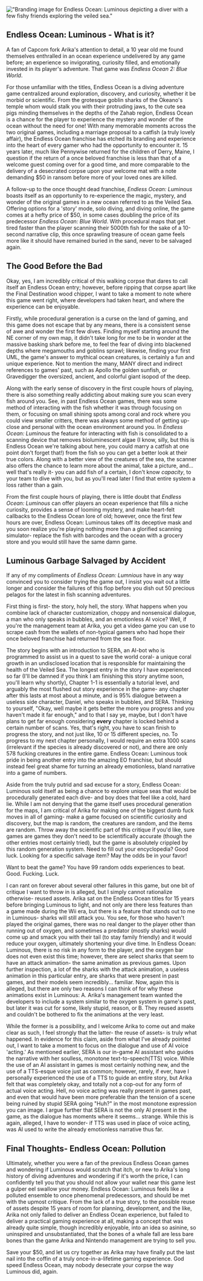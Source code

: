 !["Branding image for Endless Ocean: Luminous depicting a diver with a few fishy friends exploring the veiled sea."](http://localhost:1337/uploads/6fa932eda55c5e713e339667c138a8a4009d439e5d983102cc53d4c0bb84a445_9bbfca9cfb.avif)

## Endless Ocean: Luminous - What is it?

A fan of Capcom fork Arika's attention to detail, a 10 year old me found themselves enthralled in an ocean experience undelivered by any game before; an experience so invigorating, curiosity filled, and emotionally invested in its player's adventure. That game was *Endless Ocean 2: Blue World*.

For those unfamiliar with the titles, Endless Ocean is a diving adventure game centralized around exploration, discovery, and curiosity, whether it be morbid or scientific. From the grotesque goblin sharks of the Okeano's temple whom would stalk you with their protruding jaws, to the cute sea pigs minding themselves in the depths of the Zahab region, Endless Ocean is a chance for the player to experience the mystery and wonder of the ocean without the need for one! With many memorable moments across the two original games, including a marriage proposal to a catfish (a truly lovely affair), the Endless Ocean franchise has etched its branding and experience into the heart of every gamer who had the opportunity to encounter it. 15 years later, much like Pennywise returned for the children of Derry, Maine, I question if the return of a once beloved franchise is less than that of a welcome guest coming over for a good time, and more comparable to the delivery of a desecrated corpse upon your welcome mat with a note demanding $50 in ransom before more of your loved ones are killed.

A follow-up to the once thought dead franchise, *Endless Ocean: Luminous* boasts itself as an opportunity to re-experience the magic, mystery, and wonder of the original games in a new ocean referred to as the Veiled Sea. Offering options for a 'story' mode, solo diving, and diving online, the game comes at a hefty price of $50, in some cases doubling the price of its predecessor *Endless Ocean: Blue World*. With procedural maps that get tired faster than the player scanning their 5000th fish for the sake of a 10-second narrative clip, this once sprawling treasure of ocean game feels more like it should have remained buried in the sand, never to be salvaged again.

## The Good Before the Bad
Okay, yes, I am incredibly critical of this walking corpse that dares to call itself an Endless Ocean entry; however, before ripping that corpse apart like the Final Destination wood chipper, I want to take a moment to note where this game went right, where developers had taken heart, and where the experience can be enjoyable.

Firstly, while procedural generation is a curse on the land of gaming, and this game does not escape that by any means, there is a consistent sense of awe and wonder the first few dives. Finding myself starting around the NE corner of my own map, it didn't take long for me to be in wonder at the massive basking shark before me, to feel the fear of diving into blackened depths where megamouths and goblins sprawl; likewise, finding your first UML, the game's answer to mythical ocean creatures, is certainly a fun and unique experience. Not to mention the many, MANY direct and indirect references to games' past, such as Apollo the golden sunfish, or Gravedigger the oversized, ancient, and colorful giant isopod of the deep.

Along with the early sense of discovery in the first couple hours of playing, there is also something really addicting about making sure you scan every fish around you. See, in past Endless Ocean games, there was some method of interacting with the fish whether it was through focusing on them, or focusing on small shining spots among coral and rock where you could view smaller critters, there was always some method of getting up-close and personal with the ocean environment around you. In *Endless Ocean: Luminous* the feature for interacting with fish is consolidated to a scanning device that removes bioluminescent algae (I know, silly, but this is Endless Ocean we're talking about here, you could marry a catfish at one point don't forget that!) from the fish so you can get a better look at their true colors. Along with a better view of the creatures of the sea, the scanner also offers the chance to learn more about the animal, take a picture, and... well that's really it- you can add fish of a certain, I don't know *capacity*, to your team to dive with you, but as you'll read later I find that entire system a loss rather than a gain.

From the first couple hours of playing, there is little doubt that *Endless Ocean: Luminous* can offer players an ocean experience that fills a niche curiosity, provides a sense of looming mystery, and make heart-felt callbacks to the Endless Ocean lore of old; however, once the first few hours are over, Endless Ocean: Luminous takes off its deceptive mask and you soon realize you're playing nothing more than a glorified scanning simulator- replace the fish with barcodes and the ocean with a grocery store and you would still have the same damn game.

## Luminous Garbage Salvaged by Accident
If any of my compliments of *Endless Ocean: Lumnious* have in any way convinced you to consider trying the game out, I insist you wait out a little longer and consider the failures of this flop before you dish out 50 precious pelagos for the latest in fish scanning adventures.

First thing is first- the story, holy hell, the story. What happens when you combine lack of character customization, choppy and nonsensical dialogue, a man who only speaks in bubbles, and an emotionless AI voice? Well, if you're the management team at Arika, you get a video game you can use to scrape cash from the wallets of non-typical gamers who had hope their once beloved franchise had returned from the sea floor.

The story begins with an introduction to SERA, an AI-bot who is programmed to assist us in a quest to save the world coral- a unique coral growth in an undisclosed location that is responsible for maintaining the health of the Veiled Sea. The longest entry in the story I have experienced so far (I'll be damned if you think I am finishing this story anytime soon, you'll learn why shortly), Chapter 1-1 is essentially a tutorial level, and arguably the most flushed out story experience in the game- any chapter after this lasts at most about a minute, and is 95% dialogue between a useless side character, Daniel, who speaks in bubbles, and SERA. 
Thinking to yourself, "Okay, well maybe it gets better the more you progress and you haven't made it far enough," and to that I say ye, maybe, but I don't have plans to get far enough considering **every** chapter is locked behind a certain number of scans. Yes, that's right, you have to scan finish to progress the story, and not just like, 10 or 15 different species, no. To progress to my next chapter personally, I would require an extra 1000 scans (irrelevant if the species is already discovered or not), and there are only 578 fucking creatures in the entire game. Endless Ocean: Luminous took pride in being another entry into the amazing EO franchise, but should instead feel great shame for turning an already emotionless, bland narrative into a game of numbers.

Aside from the truly putrid and sad excuse for a story, Endless Ocean: Luminous sold itself as being a chance to explore unique seas that would be procedurally generated each dive- and boy does that feel like a cold, hard lie. While I am not denying that the game itself uses procedural generation for the maps, I am critical of Arika for making one of the biggest dumb fuck moves in all of gaming- make a game focused on scientific curiosity and discovery, but the map is random, the creatures are random, and the items are random. Throw away the scientific part of this critique if you'd like, sure games are games they don't need to be scientifically accurate (though the other entries most certainly tried), but the game is absolutely crippled by this random generation system. Need to fill out your encyclopedia? Good luck. Looking for a specific salvage item? May the odds be in your favor!

Want to beat the game? You have 99 random odds experiences to beat. Good. Fucking. Luck.

I can rant on forever about several other failures in this game, but one bit of critique I want to throw in is alleged, but I simply cannot rationalize otherwise- reused assets. Arika sat on the Endless Ocean titles for 15 years before bringing Luminous to light, and not only are there less features than a game made during the Wii era, but there is a feature that stands out to me in Luminous- sharks will still attack you. You see, for those who haven't played the original games, there was no real danger to the player other than running out of oxygen, and sometimes a predator (mostly sharks) would come up and smack you with their tail (to stay family friendly) and it would reduce your oxygen, ultimately shortening your dive time. In Endless Ocean: Luminous, there is no risk in any form to the player, and the oxygen bar does not even exist this time; however, there are select sharks that seem to have an attack animation- the same animation as previous games. Upon further inspection, a lot of the sharks with the attack animation, a useless animation in this particular entry, are sharks that were present in past games, and their models seem incredibly... familiar. Now, again this is alleged, but there are only two reasons I can think of for why these animations exist in Luminous: A. Arika's management team wanted the developers to include a system similar to the oxygen system in game's past, but later it was cut for some, likely stupid, reason, or B. They reused assets and couldn't be bothered to fix the animations at the very least.

While the former is a possibility, and I welcome Arika to come out and make clear as such, I feel strongly that the latter- the reuse of assets- is truly what happened. In evidence for this claim, aside from what I've already pointed out, I want to take a moment to focus on the dialogue and use of AI voice 'acting.' As mentioned earlier, SERA is our in-game AI assistant who guides the narrative with her soulless, monotone text-to-speech(TTS) voice. While the use of an AI assistant in games is most certainly nothing new, and the use of a TTS-esque voice just as common; however, rarely, if ever, have I personally experienced the use of a TTS to guide an entire story, but Arika felt that was completely okay, and totally not a cop-out for any form of actual voice acting. Hell, no voice acting was really present in games past, and even that would have been more preferable than the tension of a scene being ruined by stupid SERA going "Huh?" in the most monotone expression you can image. I argue further that SERA is not the only AI present in the game, as the dialogue has moments where it seems... strange. While this is again, alleged, I have to wonder- if TTS was used in place of voice acting, was AI used to write the already emotionless narrative thus far.

## Final Thoughts- Endless Ocean: Pollution
Ultimately, whether you were a fan of the previous Endless Ocean games and wondering if Luminous would scratch that itch, or new to Arika's long history of diving adventures and wondering if it's worth the price, I can confidently tell you that you should not allow your wallet near this game lest a gulper eel swallow your money. Endless Ocean: Luminous feels like a polluted ensemble to once phenomenal predecessors, and should be met with the upmost critique. From the lack of a true story, to the possible reuse of assets despite 15 years of room for planning, development, and the like, Arika not only failed to deliver an Endless Ocean experience, but failed to deliver a practical gaming experience at all, making a concept that was already quite simple, though incredibly enjoyable, into an idea so asinine, so uninspired and unsubstantiated, that the bones of a whale fall are less bare bones than the game Arika and Nintendo management are trying to sell you.

Save your $50, and let us cry together as Arika may have finally put the last nail into the coffin of a truly once-in-a-lifetime gaming experience. God speed Endless Ocean, may nobody desecrate your corpse the way Luminous did, again.
